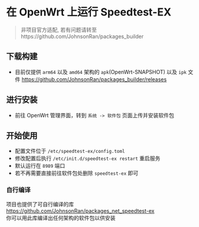 # 在 OpenWrt 上运行 Speedtest-EX

> 非项目官方适配, 若有问题请转至https://github.com/JohnsonRan/packages_builder

## 下载构建
- 目前仅提供 `arm64` 以及 `amd64` 架构的 `apk`(OpenWrt-SNAPSHOT) 以及 `ipk` 文件
https://github.com/JohnsonRan/packages_builder/releases

## 进行安装
- 前往 OpenWrt 管理界面，转到 `系统 -> 软件包` 页面上传并安装软件包

## 开始使用
- 配置文件位于 `/etc/speedtest-ex/config.toml`
- 修改配置后执行 `/etc/init.d/speedtest-ex restart` 重启服务
- 默认运行在 `8989` 端口
- 若不再需要直接前往软件包处删除 `speedtest-ex` 即可

### 自行编译
项目也提供了可自行编译的库  
https://github.com/JohnsonRan/packages_net_speedtest-ex  
你可以用此库编译出任何架构的软件包以供安装
